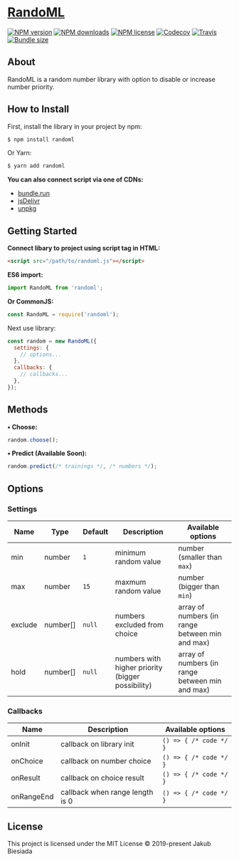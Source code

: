 # [RandoML](https://github.com/randoml-js/randoml)

[![NPM version](https://img.shields.io/npm/v/randoml?style=flat-square)](https://www.npmjs.com/package/randoml)
[![NPM downloads](https://img.shields.io/npm/dm/randoml?style=flat-square)](https://www.npmjs.com/package/randoml)
[![NPM license](https://img.shields.io/npm/l/randoml?style=flat-square)](https://www.npmjs.com/package/randoml)
[![Codecov](https://img.shields.io/codecov/c/github/randoml-js/randoml?style=flat-square)](https://codecov.io/gh/randoml-js/randoml)
[![Travis](https://img.shields.io/travis/com/randoml-js/randoml/main?style=flat-square)](https://travis-ci.com/randoml-js/randoml)
[![Bundle size](https://img.shields.io/bundlephobia/min/randoml?style=flat-square)](https://bundlephobia.com/result?p=randoml)

## About

RandoML is a random number library with option to disable or increase number priority.

## How to Install

First, install the library in your project by npm:

```sh
$ npm install randoml
```

Or Yarn:

```sh
$ yarn add randoml
```

**You can also connect script via one of CDNs:**

- [bundle.run](https://bundle.run/randoml)
- [jsDelivr](https://cdn.jsdelivr.net/npm/randoml/)
- [unpkg](https://unpkg.com/randoml/)

## Getting Started

**Connect libary to project using script tag in HTML:**

```html
<script src="/path/to/randoml.js"></script>
```

**ES6 import:**

```js
import RandoML from 'randoml';
```

**Or CommonJS:**

```js
const RandoML = require('randoml');
```

Next use library:

```js
const random = new RandoML({
  settings: {
    // options...
  },
  callbacks: {
    // callbacks...
  },
});
```

## Methods

**&bull; Choose:**

```js
random.choose();
```

**&bull; Predict (Available Soon):**

```js
random.predict(/* trainings */, /* numbers */);
```

## Options

### Settings

| Name    | Type     | Default | Description                                       | Available options                               |
| ------- | -------- | ------- | ------------------------------------------------- | ----------------------------------------------- |
| min     | number   | `1`     | minimum random value                              | number (smaller than `max`)                     |
| max     | number   | `15`    | maxmum random value                               | number (bigger than `min`)                      |
| exclude | number[] | `null`  | numbers excluded from choice                      | array of numbers (in range between min and max) |
| hold    | number[] | `null`  | numbers with higher priority (bigger possibility) | array of numbers (in range between min and max) |

### Callbacks

| Name       | Description                     | Available options      |
| ---------- | ------------------------------- | ---------------------- |
| onInit     | callback on library init        | `() => { /* code */ }` |
| onChoice   | callback on number choice       | `() => { /* code */ }` |
| onResult   | callback on choice result       | `() => { /* code */ }` |
| onRangeEnd | callback when range length is 0 | `() => { /* code */ }` |

## License

This project is licensed under the MIT License © 2019-present Jakub Biesiada
